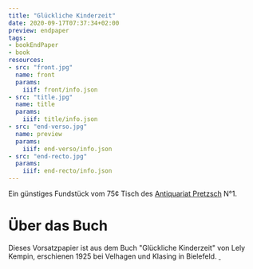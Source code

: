 ```yaml
---
title: "Glückliche Kinderzeit"
date: 2020-09-17T07:37:34+02:00
preview: endpaper
tags:
- bookEndPaper
- book
resources:
- src: "front.jpg"
  name: front
  params:
    iiif: front/info.json
- src: "title.jpg"
  name: title
  params:
    iiif: title/info.json
- src: "end-verso.jpg"
  name: preview
  params:
    iiif: end-verso/info.json
- src: "end-recto.jpg"
  params:
    iiif: end-recto/info.json
---
```


Ein günstiges Fundstück vom 75¢ Tisch des [Antiquariat Pretzsch](https://antiquariat-pretzsch.de/) N°1.

# Über das Buch

Dieses Vorsatzpapier ist aus dem Buch "Glückliche Kinderzeit" von Lely Kempin, erschienen 1925 bei Velhagen und Klasing in Bielefeld. <a class="worldcat" href="http://www.worldcat.org/oclc/257379110">&nbsp;</a>
